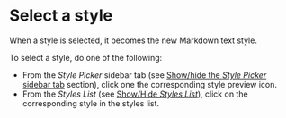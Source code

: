 # Select a style

When a style is selected, it becomes the new Markdown text style. 

To select a style, do one of the following:

- From the _Style Picker_ sidebar tab (see [Show/hide the _Style Picker_ sidebar tab](/stylo/documentation/stylo#show-hide-style-picker) section), click one the corresponding style preview icon.
- From the _Styles List_ (see [Show/Hide _Styles List_](/stylo/documentation/stylo#show-hide-styles-list)), click on the corresponding style in the styles list.

